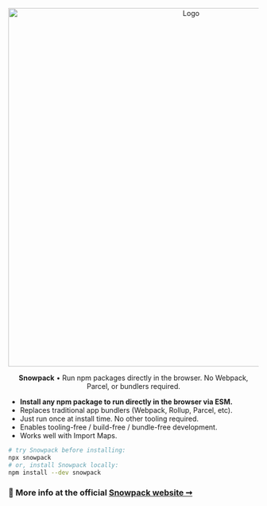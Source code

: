 

<p align="center">
  <img alt="Logo" src="https://i.imgur.com/q6JcN0B.png" width="720">
</p>

<p align="center">
   <strong>Snowpack</strong> • Run npm packages directly in the browser. No Webpack, Parcel, or bundlers required.
</p>

- **Install any npm package to run directly in the browser via ESM.**
- Replaces traditional app bundlers (Webpack, Rollup, Parcel, etc).
- Just run once at install time. No other tooling required.
- Enables tooling-free / build-free / bundle-free development.
- Works well with Import Maps.

``` bash
# try Snowpack before installing:
npx snowpack      
# or, install Snowpack locally: 
npm install --dev snowpack
```

### 💁 More info at the official [Snowpack website ➞](https://snowpack.dev)
